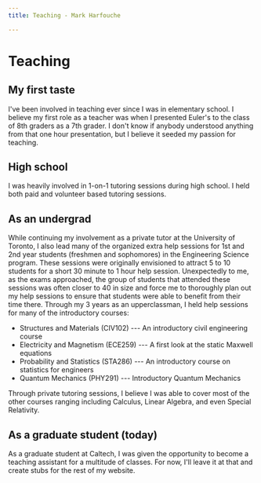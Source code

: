 ```yaml
---
title: Teaching - Mark Harfouche

---
```


# Teaching

## My first taste
I've been involved in teaching ever since I was in elementary school. I believe
my first role as a teacher was when I presented Euler's to the class of 8th
graders as a 7th grader. I don't know if anybody understood anything from that
one hour presentation, but I believe it seeded my passion for teaching.

## High school
I was heavily involved in 1-on-1 tutoring sessions during high school. I held both
paid and volunteer based tutoring sessions.

## As an undergrad

While continuing my involvement as a private tutor at the University of Toronto,
I also lead many of the organized extra help sessions
for 1st and 2nd year students (freshmen and sophomores) in the Engineering
Science program. These sessions were originally envisioned to attract 5 to 10
students for a short 30 minute to 1 hour help session. Unexpectedly to me, as
the exams approached, the group of students that attended these sessions was
often closer to 40 in size and force me to thoroughly plan out my help sessions
to ensure that students were able to benefit from their time there. Through my
3 years as an upperclassman, I held help sessions for many of the introductory
courses:

  * Structures and Materials (CIV102) --- An introductory civil engineering course
  * Electricity and Magnetism (ECE259) --- A first look at the static Maxwell equations
  * Probability and Statistics (STA286) --- An introductory course on statistics for engineers
  * Quantum Mechanics (PHY291) --- Introductory Quantum Mechanics


Through private tutoring sessions, I believe I was able to cover most of the
other courses ranging including Calculus, Linear Algebra, and even Special
Relativity.

## As a graduate student (today)

As a graduate student at Caltech, I was given the opportunity to become a
teaching assistant for a multitude of classes. For now, I'll leave it at that
and create stubs for the rest of my website.


